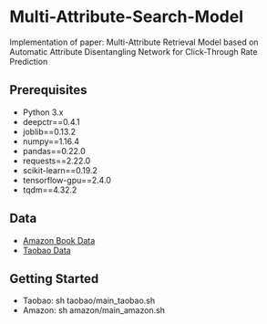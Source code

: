 # Multi-Attribute-Search-Model
Implementation of paper: Multi-Attribute Retrieval Model based on Automatic Attribute Disentangling Network for Click-Through Rate Prediction

## Prerequisites
- Python 3.x
- deepctr==0.4.1
- joblib==0.13.2
- numpy==1.16.4
- pandas==0.22.0
- requests==2.22.0
- scikit-learn==0.19.2
- tensorflow-gpu==2.4.0
- tqdm==4.32.2

## Data
- [Amazon Book Data](http://jmcauley.ucsd.edu/data/amazon/)<br/>
- [Taobao Data](https://tianchi.aliyun.com/dataset/dataDetail?dataId=649&userId=1)

## Getting Started
- Taobao: sh taobao/main_taobao.sh
- Amazon: sh amazon/main_amazon.sh
